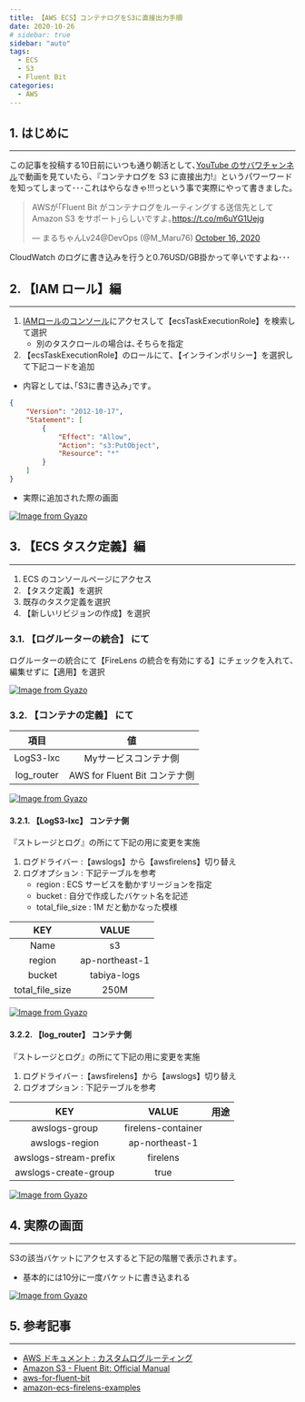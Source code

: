 ```yaml
---
title: 【AWS ECS】コンテナログをS3に直接出力手順
date: 2020-10-26
# sidebar: true
sidebar: "auto"
tags:
  - ECS
  - S3
  - Fluent Bit
categories:
  - AWS
---
```


## 1. はじめに

---

この記事を投稿する10日前にいつも通り朝活として､[YouTube のサバワチャンネル](https://youtu.be/PGAaBrOjbw4)で動画を見ていたら､『コンテナログを S3 に直接出力!』というパワーワードを知ってしまって･･･これはやらなきゃ!!!っという事で実際にやって書きました｡

<blockquote class="twitter-tweet"><p lang="ja" dir="ltr">AWSが｢Fluent Bit がコンテナログをルーティングする送信先として Amazon S3 をサポート｣らしいですよ｡<a href="https://t.co/m6uYG1Uejg">https://t.co/m6uYG1Uejg</a></p>&mdash; まるちゃんLv24@DevOps (@M_Maru76) <a href="https://twitter.com/M_Maru76/status/1316897982659223552?ref_src=twsrc%5Etfw">October 16, 2020</a></blockquote> <script async src="https://platform.twitter.com/widgets.js" charset="utf-8"></script>

CloudWatch のログに書き込みを行うと0.76USD/GB掛かって辛いですよね･･･

## 2. 【IAM ロール】編

---

1. [IAMロールのコンソール](https://console.aws.amazon.com/iam/home#/roles)にアクセスして【ecsTaskExecutionRole】を検索して選択
   - 別のタスクロールの場合は､そちらを指定
2. 【ecsTaskExecutionRole】のロールにて､【インラインポリシー】を選択して下記コードを追加

- 内容としては､｢S3に書き込み｣です｡

```json
{
    "Version": "2012-10-17",
    "Statement": [
        {
            "Effect": "Allow",
            "Action": "s3:PutObject",
            "Resource": "*"
        }
    ]
}
```

- 実際に追加された際の画面

[![Image from Gyazo](https://i.gyazo.com/c500341c18c13372d6b38db4297f79bf.png)](https://gyazo.com/c500341c18c13372d6b38db4297f79bf)

## 3. 【ECS タスク定義】編

---

1. ECS のコンソールページにアクセス
2. 【タスク定義】を選択
3. 既存のタスク定義を選択
4. 【新しいリビジョンの作成】を選択

### 3.1. 【ログルーターの統合】 にて

ログルーターの統合にて【FireLens の統合を有効にする】にチェックを入れて､編集せずに【適用】を選択

[![Image from Gyazo](https://i.gyazo.com/17972adc30b78d0270c48670b5650048.png)](https://gyazo.com/17972adc30b78d0270c48670b5650048)

### 3.2. 【コンテナの定義】 にて

|項目|値|
|:--:|:--:|
|LogS3-lxc|Myサービスコンテナ側|
|log_router|AWS for Fluent Bit コンテナ側|

[![Image from Gyazo](https://i.gyazo.com/53784d01b0b0033db7a492df9493eb5b.png)](https://gyazo.com/53784d01b0b0033db7a492df9493eb5b)

#### 3.2.1. 【LogS3-lxc】 コンテナ側

『ストレージとログ』の所にて下記の用に変更を実施

1. ログドライバー :【awslogs】から【awsfirelens】切り替え
2. ログオプション : 下記テーブルを参考
   - region : ECS サービスを動かすリージョンを指定
   - bucket : 自分で作成したバケット名を記述
   - total_file_size : 1M だと動かなった模様

|KEY|VALUE|
|:--:|:--:|
|Name|s3|
|region|ap-northeast-1|
|bucket|tabiya-logs|
|total_file_size|250M|

[![Image from Gyazo](https://i.gyazo.com/a9f7368fc362945a35a633c7856bbde9.png)](https://gyazo.com/a9f7368fc362945a35a633c7856bbde9)

#### 3.2.2. 【log_router】 コンテナ側

『ストレージとログ』の所にて下記の用に変更を実施

1. ログドライバー :【awsfirelens】から【awslogs】切り替え
2. ログオプション : 下記テーブルを参考

|KEY|VALUE|用途|
|:--:|:--:|:--:|
|awslogs-group|firelens-container||
|awslogs-region|ap-northeast-1||
|awslogs-stream-prefix|firelens||
|awslogs-create-group|true||

[![Image from Gyazo](https://i.gyazo.com/c804fd16eafbff0773e7ed74ca040d11.png)](https://gyazo.com/c804fd16eafbff0773e7ed74ca040d11)

## 4. 実際の画面

---

S3の該当バケットにアクセスすると下記の階層で表示されます｡

- 基本的には10分に一度バケットに書き込まれる

[![Image from Gyazo](https://i.gyazo.com/fbda386b9c6872a9c2f5944fe4f8938a.gif)](https://gyazo.com/fbda386b9c6872a9c2f5944fe4f8938a)

## 5. 参考記事

---

- [AWS ドキュメント : カスタムログルーティング](https://docs.aws.amazon.com/ja_jp/AmazonECS/latest/userguide/using_firelens.html)
- [Amazon S3 - Fluent Bit: Official Manual](https://docs.fluentbit.io/manual/pipeline/outputs/s3)
- [aws-for-fluent-bit](https://github.com/aws/aws-for-fluent-bit)
- [amazon-ecs-firelens-examples](https://github.com/aws-samples/amazon-ecs-firelens-examples/tree/mainline/examples/fluent-bit/s3)